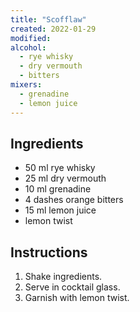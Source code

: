```yaml
---
title: "Scofflaw"
created: 2022-01-29
modified:
alcohol:
  - rye whisky
  - dry vermouth
  - bitters
mixers:
  - grenadine
  - lemon juice
---
```


## Ingredients

- 50 ml rye whisky
- 25 ml dry vermouth
- 10 ml grenadine
- 4 dashes orange bitters
- 15 ml lemon juice
- lemon twist

## Instructions

1. Shake ingredients.
2. Serve in cocktail glass.
3. Garnish with lemon twist.
